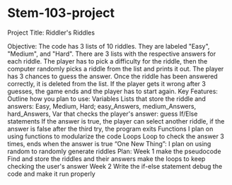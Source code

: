 # Stem-103-project
Project Title: Riddler's Riddles

Objective: The code has 3 lists of 10 riddles. They are labeled "Easy", "Medium", and "Hard". There are 3 lists with the respective answers for each riddle. The player has to pick a difficulty for the riddle, then the computer randomly picks a riddle from the list and prints it out. The player has 3 chances to guess the answer. Once the riddle has been answered correctly, it is deleted from the list. If the player gets it wrong after 3 guesses, the game ends and the player has to start again.
Key Features: Outline how you plan to use:
Variables
Lists that store the riddle and answers: Easy, Medium, Hard; easy_Answers, medium_Answers, hard_Answers,
Var that checks the player's answer: guess
If/Else statements
If the answer is true, the player can select another riddle, if the answer is false after the third try, the program exits
Functions
I plan on using functions to modularize the code
Loops
Loop to check the answer 3 times, ends when the answer is true
“One New Thing”: I plan on using random to randomly generate riddles
Plan: Week 1
make the pseudocode
Find and store the riddles and their answers
make the loops to keep checking the user's answer
Week 2
Write the if-else statement
debug the code and make it run properly